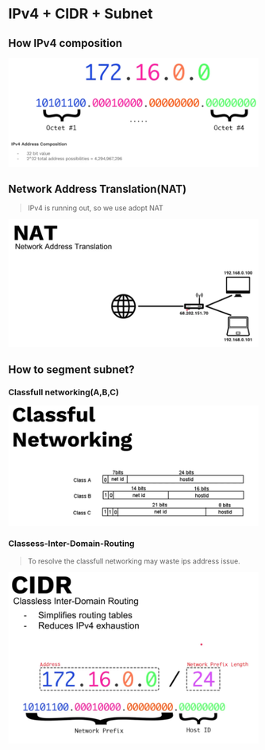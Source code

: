 # IPv4 + CIDR + Subnet

## How IPv4 composition

![IPv4 Composition](./IP-Composition.png)


## Network Address Translation(NAT)
> IPv4 is running out, so we use adopt NAT

![NAT](./Network-Address-Translation.png)

## How to segment subnet?
 
### Classfull networking(A,B,C)

![Classfull networking](./Classfull-networking.png)

### Classess-Inter-Domain-Routing
> To resolve the classfull networking may waste ips address issue.

![Classess-Inter-Domain-Routing](./Classless-Inter-Domain-Routing.png)